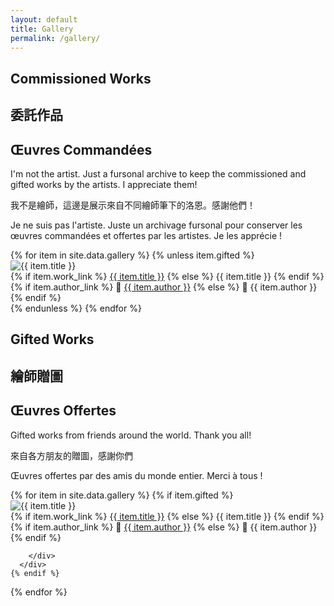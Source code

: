 ```yaml
---
layout: default
title: Gallery
permalink: /gallery/
---
```


<!-- 委託圖區域 -->
<div class="section-title">
  <h2 class="lang-en">Commissioned Works</h2>
  <h2 class="lang-zh">委託作品</h2>
  <h2 class="lang-fr">Œuvres Commandées</h2>
</div>

<div class="content gallery-description">
  <p class="lang-en">
    I'm not the artist. Just a fursonal archive to keep the commissioned and gifted works by the artists. I appreciate them!
  </p>
  <p class="lang-zh">
    我不是繪師，這邊是展示來自不同繪師筆下的洛恩。感謝他們！
  </p>
  <p class="lang-fr">
    Je ne suis pas l'artiste. Juste un archivage fursonal pour conserver les œuvres commandées et offertes par les artistes. Je les apprécie !
  </p>
</div>

<div class="grid" id="commissioned-grid">
  {% for item in site.data.gallery %}
    {% unless item.gifted %}
      <div class="grid-item fade-in" tabindex="0">
        <img src="{{ item.image }}" alt="{{ item.title }}" />
        <div class="overlay">
          <div class="title">
            {% if item.work_link %}
              <a href="{{ item.work_link }}" target="_blank" rel="noopener noreferrer">{{ item.title }}</a>
            {% else %}
              {{ item.title }}
            {% endif %}
          </div>
          <div class="artist">
            {% if item.author_link %}
              🎨 <a href="{{ item.author_link }}" target="_blank" rel="noopener noreferrer">{{ item.author }}</a>
            {% else %}
              🎨 {{ item.author }}
            {% endif %}
          </div>
        </div>
      </div>
    {% endunless %}
  {% endfor %}
</div>

<!-- 贈圖區域 -->
<div class="section-title">
  <h2 class="lang-en">Gifted Works</h2>
  <h2 class="lang-zh">繪師贈圖</h2>
  <h2 class="lang-fr">Œuvres Offertes</h2>
</div>

<div class="content gallery-description">
  <p class="lang-en">
    Gifted works from friends around the world. Thank you all!
  </p>
  <p class="lang-zh">
    來自各方朋友的贈圖，感謝你們
  </p>
  <p class="lang-fr">
    Œuvres offertes par des amis du monde entier. Merci à tous !
  </p>
</div>

<div class="grid" id="gifted-grid">
  {% for item in site.data.gallery %}
    {% if item.gifted %}
      <div class="grid-item fade-in" tabindex="0">
        <img src="{{ item.image }}" alt="{{ item.title }}" />
        <div class="overlay">
          <div class="title">
            {% if item.work_link %}
              <a href="{{ item.work_link }}" target="_blank" rel="noopener noreferrer">{{ item.title }}</a>
            {% else %}
              {{ item.title }}
            {% endif %}
          </div>
          <div class="artist">
            {% if item.author_link %}
              🎨 <a href="{{ item.author_link }}" target="_blank" rel="noopener noreferrer">{{ item.author }}</a>
            {% else %}
              🎨 {{ item.author }}
            {% endif %}
          </div>

        </div>
      </div>
    {% endif %}
  {% endfor %}
</div>

<script src="/assets/js/gallery.js"></script>
